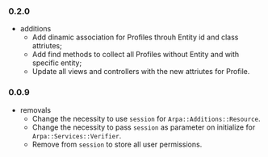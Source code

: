 ### 0.2.0

* additions
  * Add dinamic association for Profiles throuh Entity id and class attriutes;
  * Add find methods to collect all Profiles without Entity and with specific entity;
  * Update all views and controllers with the new attriutes for Profile.

### 0.0.9

* removals
  * Change the necessity to use `session` for `Arpa::Additions::Resource`.
  * Change the necessity to pass `session` as parameter on initialize for `Arpa::Services::Verifier`.
  * Remove from `session` to store all user permissions.
